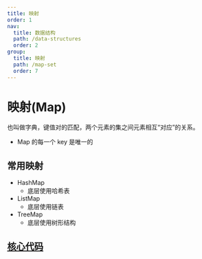 ```yaml
---
title: 映射
order: 1
nav:
  title: 数据结构
  path: /data-structures
  order: 2
group:
  title: 映射
  path: /map-set
  order: 7
---
```


# 映射(Map)

也叫做字典，键值对的匹配，两个元素的集之间元素相互“对应”的关系。

- Map 的每一个 key 是唯一的

## 常用映射

- HashMap
  - 底层使用哈希表
- ListMap
  - 底层使用链表
- TreeMap
  - 底层使用树形结构

## [核心代码](https://gitee.com/bestlyg/bestlyg/tree/master/packages/data-structures/src/map-set/treeMap.ts)
